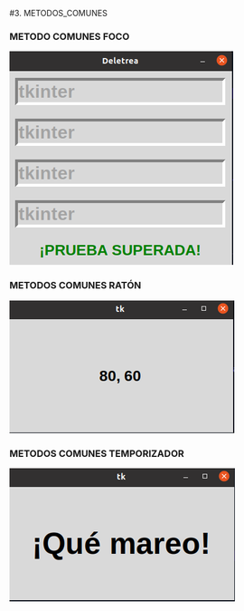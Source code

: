 #3. METODOS_COMUNES
### METODO COMUNES FOCO
![metodos_comunes_foco](metodos_comunes_foco.png "metodos_comunes_foco")
### METODOS COMUNES RATÓN 
![metodos_comunes_raton](metodos_comunes_raton.png "metodos_comunes_raton")
### METODOS COMUNES TEMPORIZADOR 
![metodos_comunes_temporizadores](metodos_comunes_temporizadores.png "metodos_comunes_temporizadores")